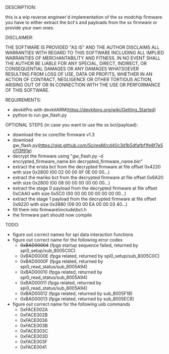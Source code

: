 DESCRIPTION:

this is a wip reverse engineer'd implementation of the sx modchip firmware.
you have to either extract the bct's and payloads from the sx firmware or provide your own ones.


DISCLAIMER:

THE SOFTWARE IS PROVIDED "AS IS" AND THE AUTHOR DISCLAIMS ALL WARRANTIES
WITH REGARD TO THIS SOFTWARE INCLUDING ALL IMPLIED WARRANTIES OF
MERCHANTABILITY AND FITNESS. IN NO EVENT SHALL THE AUTHOR BE LIABLE FOR
ANY SPECIAL, DIRECT, INDIRECT, OR CONSEQUENTIAL DAMAGES OR ANY DAMAGES
WHATSOEVER RESULTING FROM LOSS OF USE, DATA OR PROFITS, WHETHER IN AN
ACTION OF CONTRACT, NEGLIGENCE OR OTHER TORTIOUS ACTION, ARISING OUT OF
OR IN CONNECTION WITH THE USE OR PERFORMANCE OF THIS SOFTWARE.


REQUIREMENTS:

- devkitPro with devkitARM(https://devkitpro.org/wiki/Getting_Started)
- python to run gw_flash.py


OPTIONAL STEPS (in case you want to use the sx bct/payload):

- download the sx core/lite firmware v1.3
- download gw_flash.py(https://gist.github.com/SciresM/cd40c3d1b5dfafbf1fe8f7e5cf13f91e)
- decrypt the firmware using "gw_flash.py -d encrypted_firmware_name.bin decrypted_firmware_name.bin"
- extract the erista bct from the decrypted firmware at file offset 0x4220 with size 0x2800 (00 02 00 00 0F 0E 00 00...)
- extract the mariko bct from the decrypted firmware at file offset 0x6A20 with size 0x2800 (00 08 00 00 00 00 00 00...)
- extract the stage 0 payload from the decrypted firmware at file offset 0xCAA0 with size 0x5C0 (00 00 00 00 00 00 00 00...)
- extract the stage 1 payload from the decrypted firmware at file offset 0x9220 with size 0x3880 (09 00 00 EA 00 00 03 40...)
- fill them into firmware\include\bct.h
- the firmware part should now compile


TODO:

- figure out correct names for spi data interaction functions
- figure out correct name for the following error codes
  - ~~0xBAD00004~~ 	(fpga startup sequence failed, returned by spi0_setup/sub_8005C0C)
  - 0xBAD0000E		(fpga related, returned by spi0_setup/sub_8005C0C)
  - 0xBAD0000F		(fpga related, returned by spi0_read_status/sub_8005A94)
  - 0xBAD00010		(fpga related, returned by spi0_read_status/sub_8005A94)
  - 0xBAD00011		(fpga related, returned by spi0_read_status/sub_8005A94)
  - 0xBAD00012		(fpga related, returned by sub_8005F18)
  - 0xBAD00013		(fpga related, returned by sub_8005EC8)
- figure out correct name for the following usb commands
  - 0xFACE002A
  - 0xFACE002B
  - 0xFACE0036
  - 0xFACE003B
  - 0xFACE003C
  - 0xFACE003D
  - 0xFACE003F
  - 0xFACE0041
